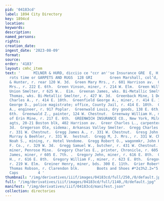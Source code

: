 ```yaml
---
pid: '04183cd'
label: 1894 City Directory
key: 1894cd
location: 
keywords: 
description: 
named_persons: 
rights: 
creation_date: 
ingest_date: '2023-08-09'
format: 
source: 
order: '4183'
layout: cmhc_item
text: '      MILNER & HURD, dicciio ce °ccr an''se Insurance GRE  E, H, ANDREWS, °°":
  rots time or GARPETS AND RUGS  128 GRI        Green Marshall, col’d, coachman, Trimble
  & Hunter, r. rear 120 W. 3d.  Green Mary Mrs., r. 601 Harrison av.  Green Mary A.
  Mrs., r. 222 E. 6th.  Green Vinson, miner, r. 214 W. Elm.  Green William H., bricklayer,
  Union Smelter, r 625 W..  Eim.  Greenan James, wks. Bi-Metallic Smelter.  Greenan
  Thomas, wks. Bi-Metallic Smelter, r. 427 W. 3d.  Greenback Mine, 1 Delaware blk.  Greenfield
  Charles A., r. 414 E. 10th.  Greenfield George A., miner, r. 414 E. 10th.  Greenfield
  George D., police magistrate; office, County Jail, r. 414 E. 10th.  Greenlaw John
  A., engineer, r. 917 Poplar.  Greenwald Louis, dry goods, 138 E. 6th, r. 312 E.
  6th.  Greenwald Z., painter, 124 W. Chestnut.  Greenway William H., miner, Maid
  of Erin Mine, r. 217 E. 6th.  GREENWICH INSURANCE CO., New York, Milner & Hurd,
  agts, 20-21 Boston blk, 402 Harrison av.  Greer Charles L., carpenter, r. 223 E.
  3d.  Gregerson Ole, sidema:, Arkansas Valley Smelter.  Gregg Charles J., plumber,
  r. 331 W. Chestnut.  Gregg James A., r. 331 W. Chestnut.  Gresg John H., horse shoer,
  Murray & Beehler, r. 331 W.  hestnut.  Gregg M, J. Mrs., r. 331 W. Chestnut.  Gregg
  Noah S., mining, r. Hotel Vendome.  Gregg Robert O., wagonmkr, John Harvey F. and
  F. Co., r. 329 W. 3d.  Gregg Samuel W., butcher, r. 431 W. Chestnut.  Gregg Thomas,
  miner, Penrose Mine.  Gregory Charles E., printer, Chronicle, r. 605 E. 7th.  Gregory
  James, miner, r 605 E. 7th. .  Gregory Jehn, miner, r. 616 E. 8th.  Gregory John
  H., r. 616 E. 8th.  Gregory William F., miner, r. 623 E. 8th.  Gregovich John, lab,
  r. 219 W. Elm.  Greiner Henry, miner, bds. 300 E. 11th.  Grier Robert J., bkkpr,
  Thomas Robson, r. Clarendon blk.        Boots and Shoes #*2¢3%2.2="5.°"* Hats and
  Caps         4 '
thumbnail: "/img/derivatives/iiif/images/04183cd/full/250,/0/default.jpg"
full: "/img/derivatives/iiif/images/04183cd/full/1140,/0/default.jpg"
manifest: "/img/derivatives/iiif/04183cd/manifest.json"
collection: directories
---
```

